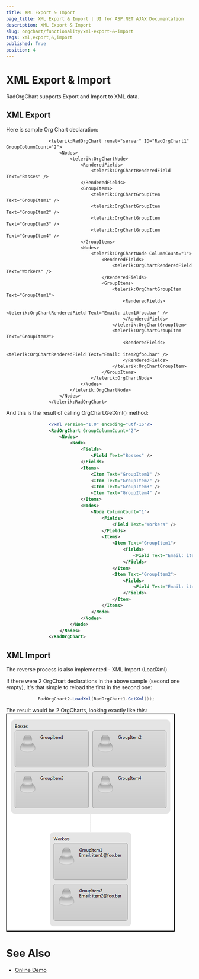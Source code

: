 ```yaml
---
title: XML Export & Import
page_title: XML Export & Import | UI for ASP.NET AJAX Documentation
description: XML Export & Import
slug: orgchart/functionality/xml-export-&-import
tags: xml,export,&,import
published: True
position: 4
---
```


# XML Export & Import



RadOrgChart supports Export and Import to XML data.

## XML Export

Here is sample Org Chart declaration:

````ASPNET
				<telerik:RadOrgChart runat="server" ID="RadOrgChart1" GroupColumnCount="2">
					<Nodes>
						<telerik:OrgChartNode>
							<RenderedFields>
								<telerik:OrgChartRenderedField Text="Bosses" />
							</RenderedFields>
							<GroupItems>
								<telerik:OrgChartGroupItem Text="GroupItem1" />
								<telerik:OrgChartGroupItem Text="GroupItem2" />
								<telerik:OrgChartGroupItem Text="GroupItem3" />
								<telerik:OrgChartGroupItem Text="GroupItem4" />
							</GroupItems>
							<Nodes>
								<telerik:OrgChartNode ColumnCount="1">
									<RenderedFields>
										<telerik:OrgChartRenderedField Text="Workers" />
									</RenderedFields>
									<GroupItems>
										<telerik:OrgChartGroupItem Text="GroupItem1">
											<RenderedFields>
												<telerik:OrgChartRenderedField Text="Email: item1@foo.bar" />
											</RenderedFields>
										</telerik:OrgChartGroupItem>
										<telerik:OrgChartGroupItem Text="GroupItem2">
											<RenderedFields>
												<telerik:OrgChartRenderedField Text="Email: item2@foo.bar" />
											</RenderedFields>
										</telerik:OrgChartGroupItem>
									</GroupItems>
								</telerik:OrgChartNode>
							</Nodes>
						</telerik:OrgChartNode>
					</Nodes>
				</telerik:RadOrgChart>
````



And this is the result of calling OrgChart.GetXml() method:

````XML
				<?xml version="1.0" encoding="utf-16"?>
				<RadOrgChart GroupColumnCount="2">
					<Nodes>
						<Node>
							<Fields>
								<Field Text="Bosses" />
							</Fields>
							<Items>
								<Item Text="GroupItem1" />
								<Item Text="GroupItem2" />
								<Item Text="GroupItem3" />
								<Item Text="GroupItem4" />
							</Items>
							<Nodes>
								<Node ColumnCount="1">
									<Fields>
										<Field Text="Workers" />
									</Fields>
									<Items>
										<Item Text="GroupItem1">
											<Fields>
												<Field Text="Email: item1@foo.bar" />
											</Fields>
										</Item>
										<Item Text="GroupItem2">
											<Fields>
												<Field Text="Email: item2@foo.bar" />
											</Fields>
										</Item>
									</Items>
								</Node>
							</Nodes>
						</Node>
					</Nodes>
				</RadOrgChart>
````



## XML Import

The reverse process is also implemented - XML Import (LoadXml).

If there were 2 OrgChart declarations in the above sample (second one empty), it's that simple to reload the first in the second one:

````C#
		    RadOrgChart2.LoadXml(RadOrgChart1.GetXml());
````



The result would be 2 OrgCharts, looking exactly like this:![radorgchart-xml-export-import](images/radorgchart-xml-export-import.png)

# See Also

 * [Online Demo](http://demos.telerik.com/aspnet-ajax/orgchart/examples/populatingwithdata/xmlfile/defaultcs.aspx)
